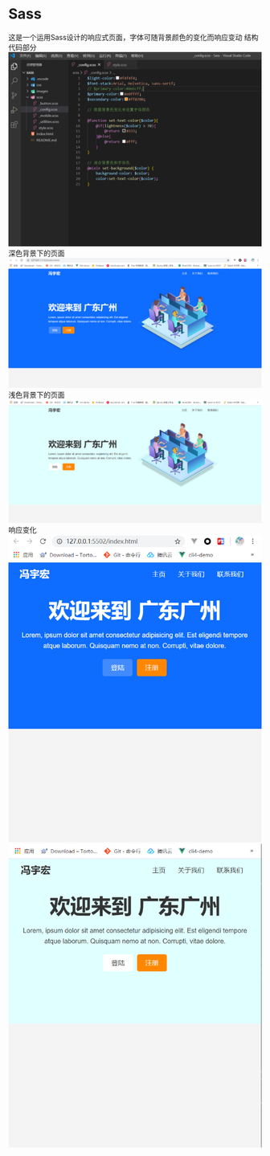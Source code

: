 # Sass
这是一个运用Sass设计的响应式页面，字体可随背景颜色的变化而响应变动
结构代码部分
![image](https://github.com/feng-yu-hong/Sass/blob/master/Sass/images/5.PNG)
深色背景下的页面
![image](https://github.com/feng-yu-hong/Sass/blob/master/Sass/images/1.PNG)
浅色背景下的页面
![image](https://github.com/feng-yu-hong/Sass/blob/master/Sass/images/3.PNG)
响应变化
![image](https://github.com/feng-yu-hong/Sass/blob/master/Sass/images/2.PNG)
![image](https://github.com/feng-yu-hong/Sass/blob/master/Sass/images/4.PNG)
